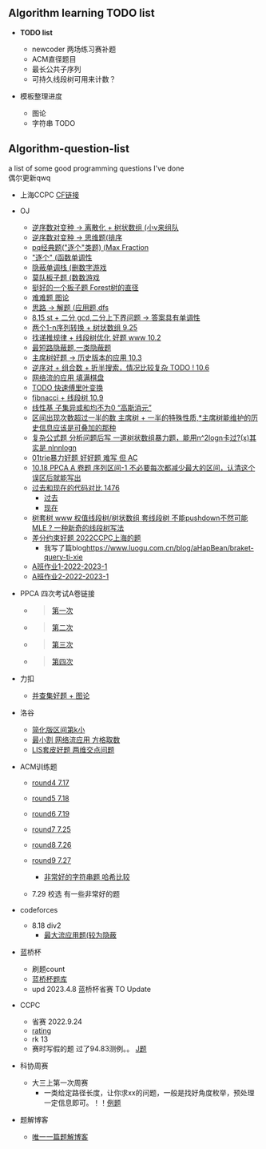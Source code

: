 ## **Algorithm learning TODO list**
- **TODO list**
  - newcoder 两场练习赛补题
  - ACM直径题目
  - 最长公共子序列
  - 可持久线段树可用来计数？

- 模板整理进度
  - 图论
  - 字符串 TODO


## Algorithm-question-list
a list of some good programming questions I've done
\
偶尔更新qwq

- 上海CCPC [CF链接](https://codeforces.com/gym/103931/standings)

- OJ
  - [逆序数对变种 -> 离散化 + 树状数组 (小v来组队 ](https://acm.sjtu.edu.cn/OnlineJudge/problem?problem_id=1534)
  - [逆序数对变种 -> 思维题(排序](https://acm.sjtu.edu.cn/OnlineJudge/problem?problem_id=1149)
  - [pq经典题("逐个"类题) (Max Fraction](https://acm.sjtu.edu.cn/OnlineJudge/problem?problem_id=14383)
  - ["逐个" (函数单调性](https://acm.sjtu.edu.cn/OnlineJudge/problem?problem_id=1558)
  - [隐蔽单调栈 (删数字游戏](https://acm.sjtu.edu.cn/OnlineJudge/problem?problem_id=1516)
  - [莫队板子题 (数数游戏](https://acm.sjtu.edu.cn/OnlineJudge/problem?problem_id=1627)
  - [挺好的一个板子题 Forest树的直径](https://acm.sjtu.edu.cn/OnlineJudge/problem?problem_id=1116)
  - [难难题 图论](https://acm.sjtu.edu.cn/OnlineJudge/problem?problem_id=1001)
  - [思路 -> 解题 (应用题,dfs](https://acm.sjtu.edu.cn/OnlineJudge/problem?problem_id=1642)
  - [8.15 st + 二分 gcd,二分上下界问题 -> 答案具有单调性](https://acm.sjtu.edu.cn/OnlineJudge/problem?problem_id=1509)
  - [两个1-n序列转换 + 树状数组 9.25](https://acm.sjtu.edu.cn/OnlineJudge/problem?problem_id=1593)
  - [找递推规律 + 线段树优化 好题 www 10.2](https://acm.sjtu.edu.cn/OnlineJudge/problem?problem_id=1686)
  - [最短路隐蔽题,一类隐蔽题](https://acm.sjtu.edu.cn/OnlineJudge/problem?problem_id=1700)
  - [主席树好题 -> 历史版本的应用 10.3](https://acm.sjtu.edu.cn/OnlineJudge/problem?problem_id=1705)
  - [逆序对 + 组合数 + 折半搜索，情况比较复杂 TODO ! 10.6](https://acm.sjtu.edu.cn/OnlineJudge/problem?problem_id=1018)
  - [网络流的应用 填满棋盘](https://acm.sjtu.edu.cn/OnlineJudge/problem?problem_id=1572)
  - [TODO 快速傅里叶变换](https://acm.sjtu.edu.cn/OnlineJudge/problem?problem_id=1227)
  - [fibnacci + 线段树 10.9](https://acm.sjtu.edu.cn/OnlineJudge/problem?problem_id=1701)
  - [线性基 子集异或和均不为0 “高斯消元”](https://acm.sjtu.edu.cn/OnlineJudge/problem?problem_id=1703)
  - [区间出现次数超过一半的数 主席树 + 一半的特殊性质,*主席树能维护的历史信息应该是可叠加的那种](https://acm.sjtu.edu.cn/OnlineJudge/problem?problem_id=1702)
  - [复杂公式题 分析问题后写 一道树状数组暴力题，能用n^2logn卡过?(x)其实是 nlnnlogn](https://acm.sjtu.edu.cn/OnlineJudge/problem?problem_id=1687)
  - [01trie暴力好题 好好题 难写 但 AC](https://acm.sjtu.edu.cn/OnlineJudge/problem?problem_id=1668)
  - [10.18 PPCA A 卷题 序列区间-1 不必要每次都减少最大的区间，认清这个误区后就能写出](https://acm.sjtu.edu.cn/OnlineJudge/problem?problem_id=1630)
  - [过去和现在的代码对比 1476](https://acm.sjtu.edu.cn/OnlineJudge/problem?problem_id=1476)
    - [过去](https://acm.sjtu.edu.cn/OnlineJudge/code?submit_id=129138)
    - [现在](https://acm.sjtu.edu.cn/OnlineJudge/code?submit_id=206885)
  - [树套树 www 权值线段树/树状数组 套线段树 不能pushdown不然可能MLE ? 一种新奇的线段树写法](https://acm.sjtu.edu.cn/OnlineJudge/problem?problem_id=1723)
  - [差分约束好题 2022CCPC上海的题](https://acm.sjtu.edu.cn/OnlineJudge/problem?problem_id=1739)
    - 我写了篇blog<https://www.luogu.com.cn/blog/aHapBean/braket-query-ti-xie>
  - [A班作业1-2022-2023-1](https://acm.sjtu.edu.cn/OnlineJudge/homework/370)
  - [A班作业2-2022-2023-1](https://acm.sjtu.edu.cn/OnlineJudge/homework/386)
  

- PPCA 四次考试A卷链接
  - > [第一次](https://acm.sjtu.edu.cn/OnlineJudge/contest?contest_id=348)
  - > [第二次](https://acm.sjtu.edu.cn/OnlineJudge/contest?contest_id=355)
  - > [第三次](https://acm.sjtu.edu.cn/OnlineJudge/contest?contest_id=360)
  - > [第四次](https://acm.sjtu.edu.cn/OnlineJudge/contest?contest_id=363)
- 力扣
  - [并查集好题 + 图论](https://leetcode.cn/problems/number-of-good-paths/)
- 洛谷
  - [简化版区间第k小](https://www.luogu.com.cn/problem/P1168)
  - [最小割 网络流应用 方格取数](https://www.luogu.com.cn/problem/P2774)
  - [LIS套皮好题 两维交点问题](https://www.luogu.com.cn/problem/P2782)
  
- ACM训练题
  - [round4 7.17](https://vjudge.net/contest/505273)
  - [round5 7.18](https://vjudge.net/contest/505363)
  - [round6 7.19](https://vjudge.net/contest/505362)
  - [round7 7.25](https://vjudge.net/contest/506622)
  - [round8 7.26](https://vjudge.net/contest/506822)
  - [round9 7.27](https://vjudge.net/contest/507048)
    - [非常好的字符串题 哈希比较](https://vjudge.net/contest/507048#problem/E)
  
  - 7.29 校选 有一些非常好的题

- codeforces
  - 8.18 div2
    - [最大流应用题(较为隐蔽](https://codeforces.com/contest/1717/problem/F)
- 蓝桥杯
  - 刷题count
  - [蓝桥杯题库](https://www.luogu.com.cn/problem/list?tag=363&page=1)
  - upd 2023.4.8 蓝桥杯省赛 TO Update
- CCPC
  - 省赛 2022.9.24
  - [rating](https://ac.nowcoder.com/acm/contest/41614#rank)
  - rk 13
  - 赛时写假的题 过了94.83测例。。 [J题](https://ac.nowcoder.com/acm/contest/41614/J)
- 科协周赛
  - 大三上第一次周赛
    - 一类给定路径长度，让你求xx的问题，一般是找好角度枚举，预处理一定信息即可。！！[例题](https://www.luogu.com.cn/problem/T391449?contestId=141074)
- 题解博客
  - [唯一一篇题解博客](https://www.luogu.com.cn/blog/aHapBean/braket-query-ti-xie)
